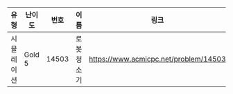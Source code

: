 |유형|난이도|번호|이름|링크|
|------|---|---|---|---|
|시뮬레이션|Gold 5|14503|로봇청소기|https://www.acmicpc.net/problem/14503|
